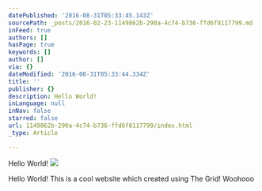 ```yaml
---
datePublished: '2016-08-31T05:33:45.143Z'
sourcePath: _posts/2016-02-23-1149862b-290a-4c74-b736-ffd6f8117799.md
inFeed: true
authors: []
hasPage: true
keywords: []
author: []
via: {}
dateModified: '2016-08-31T05:33:44.334Z'
title: ''
publisher: {}
description: Hello World!
inLanguage: null
inNav: false
starred: false
url: 1149862b-290a-4c74-b736-ffd6f8117799/index.html
_type: Article

---
```

Hello World!
![](https://the-grid-user-content.s3-us-west-2.amazonaws.com/36ccf25a-38b4-446c-a46a-4e2a1ef56adc.jpg)

Hello World! This is a cool website which created using The Grid! Woohooo